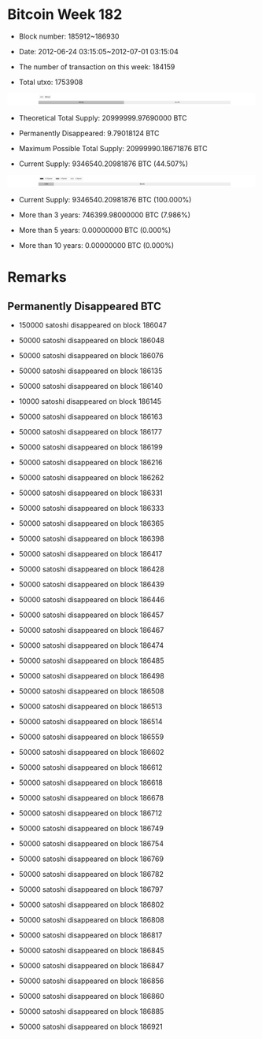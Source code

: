 # Bitcoin Week 182

- Block number: 185912~186930

- Date: 2012-06-24 03:15:05~2012-07-01 03:15:04

- The number of transaction on this week: 184159

- Total utxo: 1753908

![](../images/mined_week182.png)

- Theoretical Total Supply: 20999999.97690000 BTC

- Permanently Disappeared: 9.79018124 BTC

- Maximum Possible Total Supply: 20999990.18671876 BTC

- Current Supply: 9346540.20981876 BTC (44.507%)

![](../images/year_week182.png)


- Current Supply: 9346540.20981876 BTC (100.000%)

- More than 3 years: 746399.98000000 BTC (7.986%)

- More than 5 years: 0.00000000 BTC (0.000%)

- More than 10 years: 0.00000000 BTC (0.000%)

# Remarks

## Permanently Disappeared BTC

- 150000 satoshi disappeared on block 186047

- 50000 satoshi disappeared on block 186048

- 50000 satoshi disappeared on block 186076

- 50000 satoshi disappeared on block 186135

- 50000 satoshi disappeared on block 186140

- 10000 satoshi disappeared on block 186145

- 50000 satoshi disappeared on block 186163

- 50000 satoshi disappeared on block 186177

- 50000 satoshi disappeared on block 186199

- 50000 satoshi disappeared on block 186216

- 50000 satoshi disappeared on block 186262

- 50000 satoshi disappeared on block 186331

- 50000 satoshi disappeared on block 186333

- 50000 satoshi disappeared on block 186365

- 50000 satoshi disappeared on block 186398

- 50000 satoshi disappeared on block 186417

- 50000 satoshi disappeared on block 186428

- 50000 satoshi disappeared on block 186439

- 50000 satoshi disappeared on block 186446

- 50000 satoshi disappeared on block 186457

- 50000 satoshi disappeared on block 186467

- 50000 satoshi disappeared on block 186474

- 50000 satoshi disappeared on block 186485

- 50000 satoshi disappeared on block 186498

- 50000 satoshi disappeared on block 186508

- 50000 satoshi disappeared on block 186513

- 50000 satoshi disappeared on block 186514

- 50000 satoshi disappeared on block 186559

- 50000 satoshi disappeared on block 186602

- 50000 satoshi disappeared on block 186612

- 50000 satoshi disappeared on block 186618

- 50000 satoshi disappeared on block 186678

- 50000 satoshi disappeared on block 186712

- 50000 satoshi disappeared on block 186749

- 50000 satoshi disappeared on block 186754

- 50000 satoshi disappeared on block 186769

- 50000 satoshi disappeared on block 186782

- 50000 satoshi disappeared on block 186797

- 50000 satoshi disappeared on block 186802

- 50000 satoshi disappeared on block 186808

- 50000 satoshi disappeared on block 186817

- 50000 satoshi disappeared on block 186845

- 50000 satoshi disappeared on block 186847

- 50000 satoshi disappeared on block 186856

- 50000 satoshi disappeared on block 186860

- 50000 satoshi disappeared on block 186885

- 50000 satoshi disappeared on block 186921

